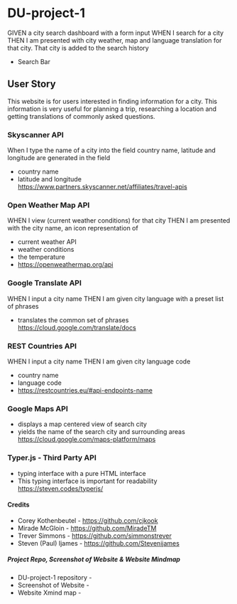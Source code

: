 # DU-project-1
GIVEN a city search dashboard with a form input
WHEN I search for a city
THEN I am presented with city weather, map and language translation for that city. That city is added to the search history
* Search Bar

## User Story
This website is for users interested in finding information for a city. This information is very useful for planning a trip, researching a location and getting translations of commonly asked questions. 

### Skyscanner API 
When I type the name of a city into the field country name, latitude and longitude are generated in the field
* country name
* latitude and longitude
https://www.partners.skyscanner.net/affiliates/travel-apis

### Open Weather Map API
WHEN I view (current weather conditions) for that city
THEN I am presented with the city name, an icon representation of 
* current weather API
* weather conditions
* the temperature
* https://openweathermap.org/api

### Google Translate API
WHEN I input a city name 
THEN I am given city language with a preset list of phrases 
* translates the common set of phrases 
https://cloud.google.com/translate/docs

### REST Countries API
WHEN I input a city name 
THEN I am given city language code
* country name
* language code
* https://restcountries.eu/#api-endpoints-name

### Google Maps API
* displays a map centered view of search city
* yields the name of the search city and surrounding areas
https://cloud.google.com/maps-platform/maps


### Typer.js - Third Party API
* typing interface with a pure HTML interface
* This typing interface is important for readability
https://steven.codes/typerjs/

#### Credits
* Corey Kothenbeutel - https://github.com/cjkook
* Mirade McGloin - https://github.com/MiradeTM
* Trever Simmons -  https://github.com/simmonstrever
* Steven (Paul) Ijames - https://github.com/Stevenijames

##### Project Repo, Screenshot of Website & Website Mindmap  
* DU-project-1 repository - 
* Screenshot of Website -
* Website Xmind map -   


